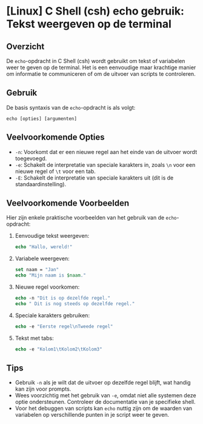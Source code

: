 # [Linux] C Shell (csh) echo gebruik: Tekst weergeven op de terminal

## Overzicht
De `echo`-opdracht in C Shell (csh) wordt gebruikt om tekst of variabelen weer te geven op de terminal. Het is een eenvoudige maar krachtige manier om informatie te communiceren of om de uitvoer van scripts te controleren.

## Gebruik
De basis syntaxis van de `echo`-opdracht is als volgt:

```
echo [opties] [argumenten]
```

## Veelvoorkomende Opties
- `-n`: Voorkomt dat er een nieuwe regel aan het einde van de uitvoer wordt toegevoegd.
- `-e`: Schakelt de interpretatie van speciale karakters in, zoals `\n` voor een nieuwe regel of `\t` voor een tab.
- `-E`: Schakelt de interpretatie van speciale karakters uit (dit is de standaardinstelling).

## Veelvoorkomende Voorbeelden
Hier zijn enkele praktische voorbeelden van het gebruik van de `echo`-opdracht:

1. Eenvoudige tekst weergeven:
   ```csh
   echo "Hallo, wereld!"
   ```

2. Variabele weergeven:
   ```csh
   set naam = "Jan"
   echo "Mijn naam is $naam."
   ```

3. Nieuwe regel voorkomen:
   ```csh
   echo -n "Dit is op dezelfde regel."
   echo " Dit is nog steeds op dezelfde regel."
   ```

4. Speciale karakters gebruiken:
   ```csh
   echo -e "Eerste regel\nTweede regel"
   ```

5. Tekst met tabs:
   ```csh
   echo -e "Kolom1\tKolom2\tKolom3"
   ```

## Tips
- Gebruik `-n` als je wilt dat de uitvoer op dezelfde regel blijft, wat handig kan zijn voor prompts.
- Wees voorzichtig met het gebruik van `-e`, omdat niet alle systemen deze optie ondersteunen. Controleer de documentatie van je specifieke shell.
- Voor het debuggen van scripts kan `echo` nuttig zijn om de waarden van variabelen op verschillende punten in je script weer te geven.